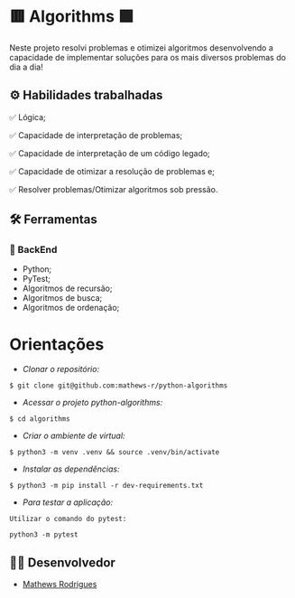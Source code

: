 # :red_square: Algorithms :green_square:

Neste projeto resolvi problemas e otimizei algoritmos desenvolvendo a capacidade de implementar soluções para os mais diversos problemas do dia a dia!

## ⚙️ Habilidades trabalhadas

✅ Lógica;

✅ Capacidade de interpretação de problemas;

✅ Capacidade de interpretação de um código legado;

✅ Capacidade de otimizar a resolução de problemas e;

✅ Resolver problemas/Otimizar algoritmos sob pressão.

## :hammer_and_wrench: Ferramentas 
### 🍮 BackEnd
- Python;
- PyTest;
- Algoritmos de recursão;
- Algoritmos de busca;
- Algoritmos de ordenação;

# Orientações

- *Clonar o repositório:*

```
$ git clone git@github.com:mathews-r/python-algorithms
```

- *Acessar o projeto python-algorithms:*

```
$ cd algorithms

```
- *Criar o ambiente de virtual:*

```
$ python3 -m venv .venv && source .venv/bin/activate
```

- *Instalar as dependências:*

```
$ python3 -m pip install -r dev-requirements.txt
```

- *Para testar a aplicação:*
```
Utilizar o comando do pytest:

python3 -m pytest
```

## 👨‍💻 Desenvolvedor

- [Mathews Rodrigues](https://www.linkedin.com/in/mathewsrodrigues/)
